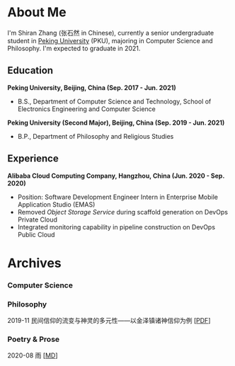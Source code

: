 # About Me

I'm Shiran Zhang (张石然 in Chinese), currently a senior undergraduate student in [Peking University](https://www.pku.edu.cn/) (PKU), majoring in Computer Science and Philosophy. I'm expected to graduate in 2021.

## Education

<div align="left">
    <strong>Peking University, Beijing, China (Sep. 2017 - Jun. 2021)</strong>
    <ul><li>B.S., Department of Computer Science and Technology, School of Electronics Engineering and Computer Science</li></ul>      
</div>

<div align="left">
    <strong>Peking University (Second Major), Beijing, China (Sep. 2019 - Jun. 2021)</strong>
    <ul><li>B.P., Department of Philosophy and Religious Studies</li></ul>      
</div>


## Experience

<div align="left">
    <strong>Alibaba Cloud Computing Company, Hangzhou, China (Jun. 2020 - Sep. 2020)</strong>
    <ul>
        <li>Position: Software Development Engineer Intern in Enterprise Mobile Application Studio (EMAS)</li>
        <li>Removed <i>Object Storage Service</i> during scaffold generation on DevOps Private Cloud</li>
        <li>Integrated monitoring capability in pipeline construction on DevOps Public Cloud</li>
    </ul>      
</div>

# Archives

### Computer Science

### Philosophy

2019-11 民间信仰的流变与神灵的多元性——以金泽镇诸神信仰为例 \[[PDF](./docs/Phil/民间信仰的流变与神灵的多元性——以金泽镇诸神信仰为例.pdf)\]

### Poetry & Prose

2020-08 雨 \[[MD](./docs/Poem/雨.md)\]